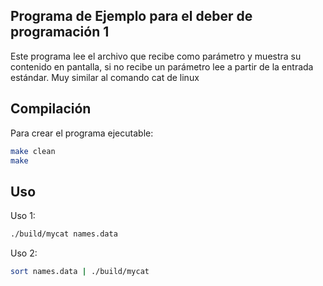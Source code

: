 ## Programa de Ejemplo para el deber de programación 1

Este programa lee el archivo que recibe como parámetro y muestra su contenido en pantalla, si no recibe un parámetro lee a partir de la entrada estándar. Muy similar al comando cat de linux

## Compilación

Para crear el programa ejecutable:

```bash
make clean
make
```

## Uso

Uso 1: 

```bash
./build/mycat names.data
```

Uso 2: 

```bash
sort names.data | ./build/mycat
``` 


